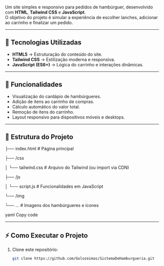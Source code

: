 Um site simples e responsivo para pedidos de hambúrguer, desenvolvido com **HTML**, **Tailwind CSS** e **JavaScript**.  
O objetivo do projeto é simular a experiência de escolher lanches, adicionar ao carrinho e finalizar um pedido.

---

## 🚀 Tecnologias Utilizadas

- **HTML5** → Estruturação do conteúdo do site.  
- **Tailwind CSS** → Estilização moderna e responsiva.  
- **JavaScript (ES6+)** → Lógica do carrinho e interações dinâmicas.  

---

## 🎯 Funcionalidades

- Visualização do cardápio de hambúrgueres.  
- Adição de itens ao carrinho de compras.  
- Cálculo automático do valor total.  
- Remoção de itens do carrinho.  
- Layout responsivo para dispositivos móveis e desktops.  

---

## 📂 Estrutura do Projeto

├── index.html # Página principal

├── /css

│ └── tailwind.css # Arquivo do Tailwind (ou import via CDN)

├── /js

│ └── script.js # Funcionalidades em JavaScript

└── /img

└── ... # Imagens dos hambúrgueres e ícones

yaml
Copy code

---

## ⚡ Como Executar o Projeto

1. Clone este repositório:
   ```bash
   git clone https://github.com/Golozeimas/SistemaDeHamburgueria.git
